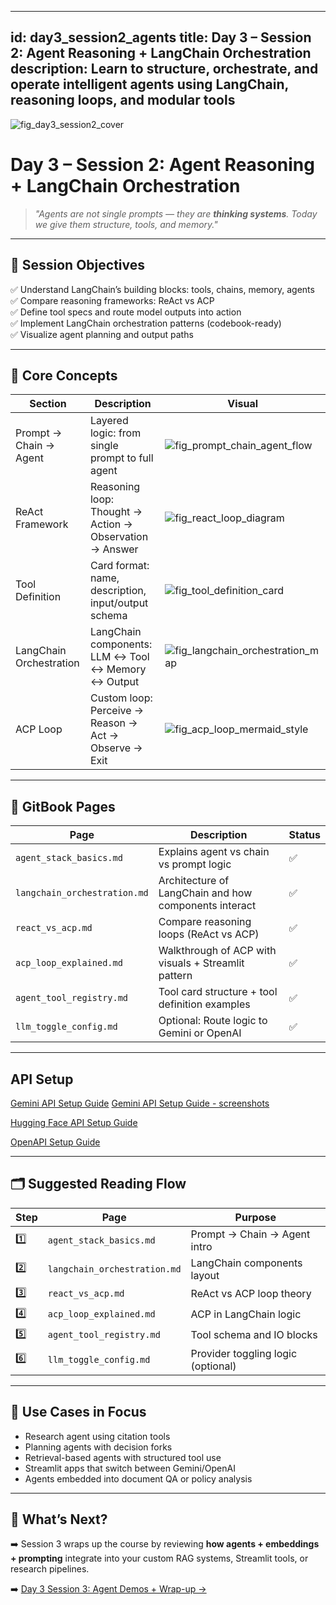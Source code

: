 

---
id: day3_session2_agents
title: Day 3 – Session 2: Agent Reasoning + LangChain Orchestration
description: Learn to structure, orchestrate, and operate intelligent agents using LangChain, reasoning loops, and modular tools
---

![fig_day3_session2_cover](../shared_assets/visuals/images/fig_day3_session2_cover.png)

# Day 3 – Session 2: Agent Reasoning + LangChain Orchestration

> _"Agents are not single prompts — they are **thinking systems**. Today we give them structure, tools, and memory."_  

---

## 🎯 Session Objectives

✅ Understand LangChain’s building blocks: tools, chains, memory, agents  
✅ Compare reasoning frameworks: ReAct vs ACP  
✅ Define tool specs and route model outputs into action  
✅ Implement LangChain orchestration patterns (codebook-ready)  
✅ Visualize agent planning and output paths  

---

## 🧠 Core Concepts

| Section | Description | Visual |
|---------|-------------|--------|
| Prompt → Chain → Agent | Layered logic: from single prompt to full agent | ![fig_prompt_chain_agent_flow](../shared_assets/visuals/fig_prompt_chain_agent_flow.png) |
| ReAct Framework | Reasoning loop: Thought → Action → Observation → Answer | ![fig_react_loop_diagram](../shared_assets/visuals/fig_react_loop_diagram.png) |
| Tool Definition | Card format: name, description, input/output schema | ![fig_tool_definition_card](../shared_assets/visuals/fig_tool_definition_card.png) |
| LangChain Orchestration | LangChain components: LLM ↔ Tool ↔ Memory ↔ Output | ![fig_langchain_orchestration_map](../shared_assets/visuals/fig_langchain_orchestration_map.png) |
| ACP Loop | Custom loop: Perceive → Reason → Act → Observe → Exit | ![fig_acp_loop_mermaid_style](../shared_assets/visuals/fig_acp_loop_mermaid_style.png) |

---

## 📘 GitBook Pages

| Page | Description | Status |
|------|-------------|--------|
| `agent_stack_basics.md` | Explains agent vs chain vs prompt logic | ✅ |
| `langchain_orchestration.md` | Architecture of LangChain and how components interact | ✅ |
| `react_vs_acp.md` | Compare reasoning loops (ReAct vs ACP) | ✅ |
| `acp_loop_explained.md` | Walkthrough of ACP with visuals + Streamlit pattern | ✅ |
| `agent_tool_registry.md` | Tool card structure + tool definition examples | ✅ |
| `llm_toggle_config.md` | Optional: Route logic to Gemini or OpenAI | ✅ |

---


## API Setup

[Gemini API Setup Guide](Gemini_API_Setup_Guide.md)
[Gemini API Setup Guide - screenshots](using_gemini_api_colab.md)

[Hugging Face API Setup Guide](huggingface_api_setup_colab.md)


[OpenAPI Setup Guide](openai_api_setup_colab.md)

---

## 🗂 Suggested Reading Flow

| Step | Page | Purpose |
|------|------|---------|
| 1️⃣ | `agent_stack_basics.md` | Prompt → Chain → Agent intro |
| 2️⃣ | `langchain_orchestration.md` | LangChain components layout |
| 3️⃣ | `react_vs_acp.md` | ReAct vs ACP loop theory |
| 4️⃣ | `acp_loop_explained.md` | ACP in LangChain logic |
| 5️⃣ | `agent_tool_registry.md` | Tool schema and IO blocks |
| 6️⃣ | `llm_toggle_config.md` | Provider toggling logic (optional) |

---

## 🧠 Use Cases in Focus

- Research agent using citation tools  
- Planning agents with decision forks  
- Retrieval-based agents with structured tool use  
- Streamlit apps that switch between Gemini/OpenAI  
- Agents embedded into document QA or policy analysis

---

## 🔮 What’s Next?

➡️ Session 3 wraps up the course by reviewing **how agents + embeddings + prompting** integrate into your custom RAG systems, Streamlit tools, or research pipelines.

➡️ [Day 3 Session 3: Agent Demos + Wrap-up →](day3_session3_demos.md)
